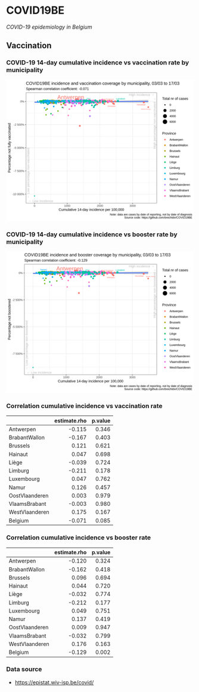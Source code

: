 
# COVID19BE

*COVID-19 epidemiology in Belgium*

## Vaccination

### COVID-19 14-day cumulative incidence vs vaccination rate by municipality

![](covid19be-vaccination.png)

### COVID-19 14-day cumulative incidence vs booster rate by municipality

![](covid19be-vaccination-booster.png)

### Correlation cumulative incidence vs vaccination rate

|                | estimate.rho | p.value |
| :------------- | -----------: | ------: |
| Antwerpen      |      \-0.115 |   0.346 |
| BrabantWallon  |      \-0.167 |   0.403 |
| Brussels       |        0.121 |   0.621 |
| Hainaut        |        0.047 |   0.698 |
| Liège          |      \-0.039 |   0.724 |
| Limburg        |      \-0.211 |   0.178 |
| Luxembourg     |        0.047 |   0.762 |
| Namur          |        0.126 |   0.457 |
| OostVlaanderen |        0.003 |   0.979 |
| VlaamsBrabant  |      \-0.003 |   0.980 |
| WestVlaanderen |        0.175 |   0.167 |
| Belgium        |      \-0.071 |   0.085 |

### Correlation cumulative incidence vs booster rate

|                | estimate.rho | p.value |
| :------------- | -----------: | ------: |
| Antwerpen      |      \-0.120 |   0.324 |
| BrabantWallon  |      \-0.162 |   0.418 |
| Brussels       |        0.096 |   0.694 |
| Hainaut        |        0.044 |   0.720 |
| Liège          |      \-0.032 |   0.774 |
| Limburg        |      \-0.212 |   0.177 |
| Luxembourg     |        0.049 |   0.751 |
| Namur          |        0.137 |   0.419 |
| OostVlaanderen |        0.009 |   0.947 |
| VlaamsBrabant  |      \-0.032 |   0.799 |
| WestVlaanderen |        0.176 |   0.163 |
| Belgium        |      \-0.129 |   0.002 |

### Data source

  - <https://epistat.wiv-isp.be/covid/>
